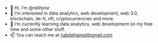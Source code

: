 - 👋 Hi, I’m @nblhjnsr
- 👀 I’m interested in data analytics, web development, web 3.0, blockchain, de-fi, nft, cryptocurrencies and more.
- 🌱 I’m currently learning data analytics, web development on my free time and some other stuff.
- 📫 You can reach me at nabilahjamal@gmail.com

<!---
nblhjnsr/nblhjnsr is a ✨ special ✨ repository because its `README.md` (this file) appears on your GitHub profile.
You can click the Preview link to take a look at your changes.
--->
